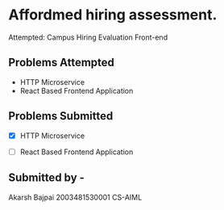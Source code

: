 # Affordmed hiring assessment.
Attempted: Campus Hiring Evaluation Front-end

## Problems Attempted
- HTTP Microservice
- React Based Frontend Application

## Problems Submitted 
- [x] HTTP Microservice 
- [ ] React Based Frontend Application


## Submitted by -
Akarsh Bajpai
2003481530001
CS-AIML
